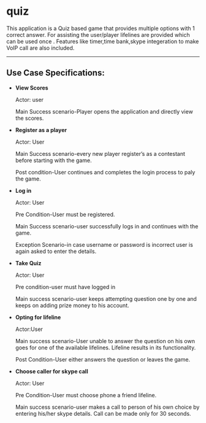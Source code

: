 # quiz
This application is a Quiz based game that provides multiple options with 1 correct answer. For assisting the user/player lifelines are provided which can be used once . Features like timer,time bank,skype integeration to make VoIP call are also included.
____________________________

Use Case Specifications:
----------------------
* **View Scores** 

  Actor: user 
  
  Main Success scenario-Player opens the application and directly view
  the scores.
* **Register as a player**

  Actor: User
  
  Main Success scenario-every new player register’s as a contestant before
  starting with the game.
  
  Post condition-User continues and completes the login process to paly
  the game.
* **Log in**

  Actor: User
  
  Pre Condition-User must be registered.
  
  Main Success scenario-user successfully logs in and continues with the
  game.
  
  Exception Scenario-in case username or password is incorrect user is
  again asked to enter the details.  
* **Take Quiz**

  Actor: User
  
  Pre condition-user must have logged in
  
  Main success scenario-user keeps attempting question one by one and
  keeps on adding prize money to his account.
* **Opting for lifeline**

  Actor:User
  
  Main success scenario-User unable to answer the question on his own goes for one of the available lifelines. Lifeline results in its functionality.
  
  Post Condition-User either answers the question or leaves the game.
* **Choose caller for skype call**

  Actor: User
  
  Pre Condition-User must choose phone a friend lifeline.
  
  Main success scenario-user makes a call to person of his own choice by
  entering his/her skype details. Call can be made only for 30 seconds.
